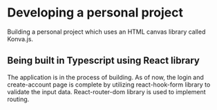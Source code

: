 # Developing a personal project
Building a personal project which uses an HTML canvas library called Konva.js.

## Being built in Typescript using React library

The application is in the process of building.
As of now, the login and create-account page is complete by utilizing react-hook-form library to validate the input data.
React-router-dom library is used to implement routing.
